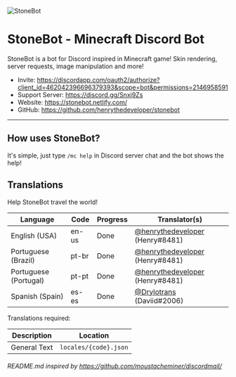 ![StoneBot](https://cdn.discordapp.com/avatars/462042396696379393/2accc075574a37dd21604579d156e73e.png)

# StoneBot - Minecraft Discord Bot

StoneBot is a bot for Discord inspired in Minecraft game! Skin rendering, server requests, image manipulation and more!

- Invite: https://discordapp.com/oauth2/authorize?client_id=462042396696379393&scope=bot&permissions=2146958591
- Support Server: https://discord.gg/Snxj9Zs
- Website: https://stonebot.netlify.com/
- GitHub: https://github.com/henrythedeveloper/stonebot

---

## How uses StoneBot?
It's simple, just type `/mc help` in Discord server chat and the bot shows the help!

## Translations

Help StoneBot travel the world!

Language               | Code      | Progress       | Translator(s)
---------------------- | --------- | -------------- | --------------------------
English (USA)          | en-us     | Done           | [@henrythedeveloper](https://github.com/henrythedeveloper) (Henry#8481)
Portuguese (Brazil)    | pt-br     | Done           | [@henrythedeveloper](https://github.com/henrythedeveloper) (Henry#8481)
Portuguese (Portugal)  | pt-pt     | Done           | [@henrythedeveloper](https://github.com/henrythedeveloper) (Henry#8481)
Spanish (Spain)        | es-es     | Done           | [@Drylotrans](https://github.com/Drylotrans) (Daviid#2006)

Translations required:

Description  | Location
------------ | ----------------------
General Text | `locales/{code}.json`

###### README.md inspired by https://github.com/moustacheminer/discordmail/
